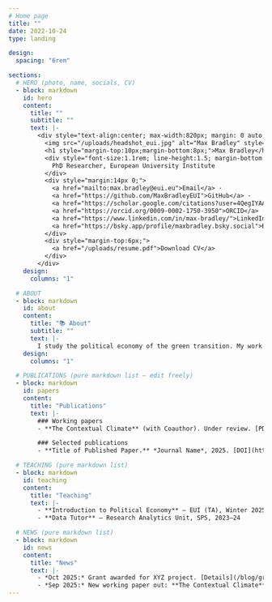 ```yaml
---
# Home page
title: ""
date: 2022-10-24
type: landing

design:
  spacing: "6rem"

sections:
  # HERO (photo, name, socials, CV)
  - block: markdown
    id: hero
    content:
      title: ""
      subtitle: ""
      text: |-
        <div style="text-align:center; max-width:820px; margin: 0 auto;">
          <img src="/uploads/headshot_eui.jpg" alt="Max Bradley" style="width:220px;height:220px;border-radius:50%;object-fit:cover;margin:10px auto;display:block;">
          <h1 style="margin-top:10px;margin-bottom:8px;">Max Bradley</h1>
          <div style="font-size:1.1rem; line-height:1.5; margin-bottom:14px;">
            PhD Researcher, European University Institute
          </div>
          <div style="margin:14px 0;">
            <a href="mailto:max.bradley@eui.eu">Email</a> ·
            <a href="https://github.com/MaxBradleyEUI">GitHub</a> ·
            <a href="https://scholar.google.com/citations?user=4QegIYAAAAAJ&hl=en">Google Scholar</a> ·
            <a href="https://orcid.org/0009-0002-1750-3950">ORCID</a> ·
            <a href="https://www.linkedin.com/in/max-bradley/">LinkedIn</a> ·
            <a href="https://bsky.app/profile/maxbradley.bsky.social">Bluesky</a>
          </div>
          <div style="margin-top:6px;">
            <a href="/uploads/resume.pdf">Download CV</a>
          </div>
        </div>
    design:
      columns: "1"

  # ABOUT
  - block: markdown
    id: about
    content:
      title: "📚 About"
      subtitle: ""
      text: |-
        I study the political economy of the green transition. My work examines how local human capital concentration shapes firms’ adaptation to decarbonization and how these uneven economic effects translate into political preferences and behavior.
    design:
      columns: "1"

  # PUBLICATIONS (pure markdown list — edit freely)
  - block: markdown
    id: papers
    content:
      title: "Publications"
      text: |-
        ### Working papers
        - **The Contextual Climate** (with Coauthor). Under review. [PDF](/uploads/contextual_climate.pdf) · [Code](https://github.com/MaxBradleyEUI/contextual-climate)

        ### Selected publications
        - **Title of Published Paper.** *Journal Name*, 2025. [DOI](https://doi.org/xx) · [PDF](/uploads/paper.pdf)

  # TEACHING (pure markdown list)
  - block: markdown
    id: teaching
    content:
      title: "Teaching"
      text: |-
        - **Introduction to Political Economy** — EUI (TA), Winter 2025. [Syllabus](/uploads/syllabus_intro_poli_econ.pdf)
        - **Data Tutor** — Research Analytics Unit, SPS, 2023–24

  # NEWS (pure markdown list)
  - block: markdown
    id: news
    content:
      title: "News"
      text: |-
        - *Oct 2025:* Grant awarded for XYZ project. [Details](/blog/grant-xyz/)
        - *Sep 2025:* New working paper out: **The Contextual Climate**. [PDF](/uploads/contextual_climate.pdf)
---
```

